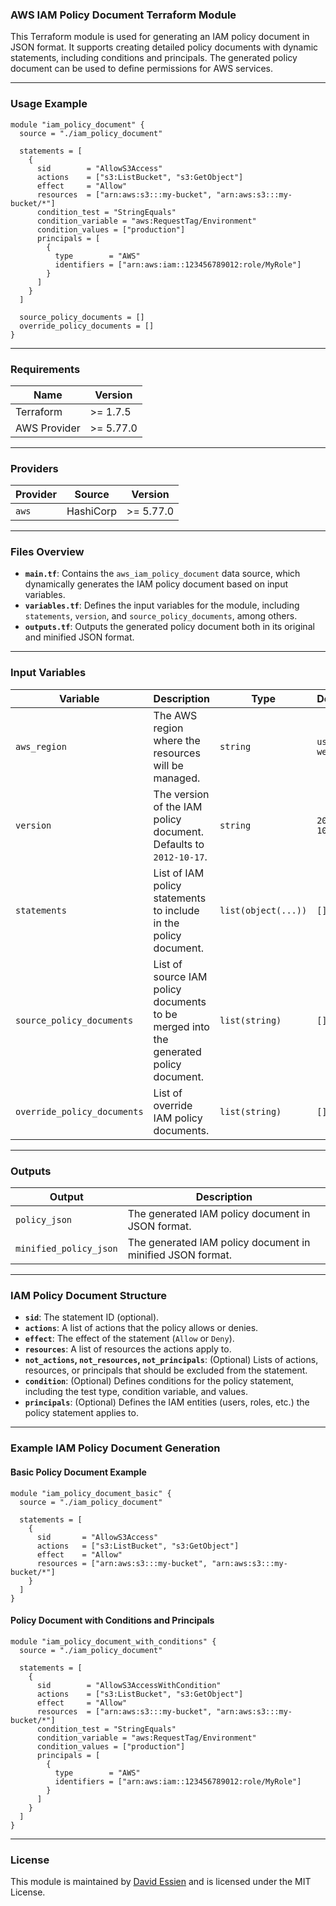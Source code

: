 ### AWS IAM Policy Document Terraform Module

This Terraform module is used for generating an IAM policy document in JSON format. It supports creating detailed policy documents with dynamic statements, including conditions and principals. The generated policy document can be used to define permissions for AWS services.

---

### Usage Example

```hcl
module "iam_policy_document" {
  source = "./iam_policy_document"

  statements = [
    {
      sid        = "AllowS3Access"
      actions    = ["s3:ListBucket", "s3:GetObject"]
      effect     = "Allow"
      resources  = ["arn:aws:s3:::my-bucket", "arn:aws:s3:::my-bucket/*"]
      condition_test = "StringEquals"
      condition_variable = "aws:RequestTag/Environment"
      condition_values = ["production"]
      principals = [
        {
          type        = "AWS"
          identifiers = ["arn:aws:iam::123456789012:role/MyRole"]
        }
      ]
    }
  ]

  source_policy_documents = []
  override_policy_documents = []
}
```

---

### Requirements

| Name         | Version   |
| ------------ | --------- |
| Terraform    | >= 1.7.5  |
| AWS Provider | >= 5.77.0 |

---

### Providers

| Provider | Source    | Version   |
| -------- | --------- | --------- |
| `aws`    | HashiCorp | >= 5.77.0 |

---

### Files Overview

- **`main.tf`**: Contains the `aws_iam_policy_document` data source, which dynamically generates the IAM policy document based on input variables.
- **`variables.tf`**: Defines the input variables for the module, including `statements`, `version`, and `source_policy_documents`, among others.
- **`outputs.tf`**: Outputs the generated policy document both in its original and minified JSON format.

---

### Input Variables

| **Variable**                | **Description**                                                                      | **Type**            | **Default**  | **Required** |
| --------------------------- | ------------------------------------------------------------------------------------ | ------------------- | ------------ | ------------ |
| `aws_region`                | The AWS region where the resources will be managed.                                  | `string`            | `us-west-2`  | No           |
| `version`                   | The version of the IAM policy document. Defaults to `2012-10-17`.                    | `string`            | `2012-10-17` | No           |
| `statements`                | List of IAM policy statements to include in the policy document.                     | `list(object(...))` | `[]`         | No           |
| `source_policy_documents`   | List of source IAM policy documents to be merged into the generated policy document. | `list(string)`      | `[]`         | No           |
| `override_policy_documents` | List of override IAM policy documents.                                               | `list(string)`      | `[]`         | No           |

---

### Outputs

| **Output**             | **Description**                                            |
| ---------------------- | ---------------------------------------------------------- |
| `policy_json`          | The generated IAM policy document in JSON format.          |
| `minified_policy_json` | The generated IAM policy document in minified JSON format. |

---

### IAM Policy Document Structure

- **`sid`**: The statement ID (optional).
- **`actions`**: A list of actions that the policy allows or denies.
- **`effect`**: The effect of the statement (`Allow` or `Deny`).
- **`resources`**: A list of resources the actions apply to.
- **`not_actions`, `not_resources`, `not_principals`**: (Optional) Lists of actions, resources, or principals that should be excluded from the statement.
- **`condition`**: (Optional) Defines conditions for the policy statement, including the test type, condition variable, and values.
- **`principals`**: (Optional) Defines the IAM entities (users, roles, etc.) the policy statement applies to.

---

### Example IAM Policy Document Generation

#### Basic Policy Document Example

```hcl
module "iam_policy_document_basic" {
  source = "./iam_policy_document"

  statements = [
    {
      sid       = "AllowS3Access"
      actions   = ["s3:ListBucket", "s3:GetObject"]
      effect    = "Allow"
      resources = ["arn:aws:s3:::my-bucket", "arn:aws:s3:::my-bucket/*"]
    }
  ]
}
```

#### Policy Document with Conditions and Principals

```hcl
module "iam_policy_document_with_conditions" {
  source = "./iam_policy_document"

  statements = [
    {
      sid        = "AllowS3AccessWithCondition"
      actions    = ["s3:ListBucket", "s3:GetObject"]
      effect     = "Allow"
      resources  = ["arn:aws:s3:::my-bucket", "arn:aws:s3:::my-bucket/*"]
      condition_test = "StringEquals"
      condition_variable = "aws:RequestTag/Environment"
      condition_values = ["production"]
      principals = [
        {
          type        = "AWS"
          identifiers = ["arn:aws:iam::123456789012:role/MyRole"]
        }
      ]
    }
  ]
}
```

---

### License

This module is maintained by [David Essien](https://davidessien.com) and is licensed under the MIT License.
